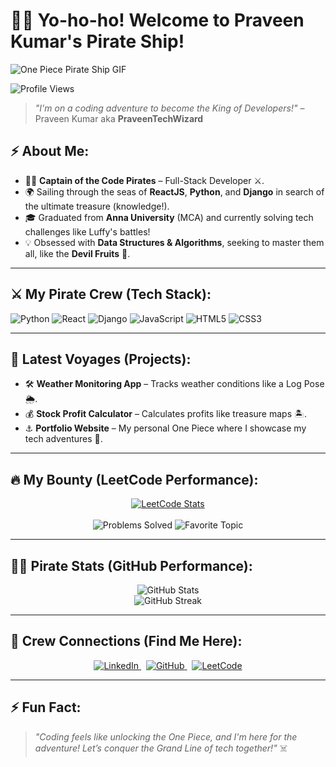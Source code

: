 # 🏴‍☠️ Yo-ho-ho! Welcome to Praveen Kumar's Pirate Ship!

![One Piece Pirate Ship GIF](https://media.giphy.com/media/BzyTuYCmvSORqs1ABM/giphy.gif)

![Profile Views](https://komarev.com/ghpvc/?username=PraveenTechWizard&color=orange)

> _"I'm on a coding adventure to become the King of Developers!"_ – Praveen Kumar aka **PraveenTechWizard**

## ⚡ About Me:
- 🏴‍☠️ **Captain of the Code Pirates** – Full-Stack Developer ⚔️.
- 🌍 Sailing through the seas of **ReactJS**, **Python**, and **Django** in search of the ultimate treasure (knowledge!).
- 🎓 Graduated from **Anna University** (MCA) and currently solving tech challenges like Luffy's battles!
- 💡 Obsessed with **Data Structures & Algorithms**, seeking to master them all, like the **Devil Fruits** 🥭.

---

## ⚔️ My Pirate Crew (Tech Stack):

<div style="display: flex; align-items: center;">
<img src="https://img.shields.io/badge/-Python-000?style=for-the-badge&logo=python&logoColor=yellow" alt="Python">&nbsp;
<img src="https://img.shields.io/badge/-ReactJS-61DAFB?style=for-the-badge&logo=react&logoColor=black" alt="React">&nbsp;
<img src="https://img.shields.io/badge/-Django-092E20?style=for-the-badge&logo=django" alt="Django">&nbsp;
<img src="https://img.shields.io/badge/-JavaScript-F7DF1E?style=for-the-badge&logo=javascript&logoColor=black" alt="JavaScript">&nbsp;
<img src="https://img.shields.io/badge/-HTML5-E34F26?style=for-the-badge&logo=html5&logoColor=white" alt="HTML5">&nbsp;
<img src="https://img.shields.io/badge/-CSS3-1572B6?style=for-the-badge&logo=css3&logoColor=white" alt="CSS3">
</div>

---

## 🚀 Latest Voyages (Projects):
- 🛠️ **Weather Monitoring App** – Tracks weather conditions like a Log Pose 🌦️.
- 💰 **Stock Profit Calculator** – Calculates profits like treasure maps 🏝️.
- ⚓ **Portfolio Website** – My personal One Piece where I showcase my tech adventures 🌊.

---

## 🔥 My Bounty (LeetCode Performance):

<div align="center">
  <a href="https://leetcode.com/Lucy000">
    <img src="https://leetcard.jacoblin.cool/YourLeetCodeUsername?theme=unicorn&font=Fira%20Code&ext=heatmap" alt="LeetCode Stats">
  </a>
  <br><br>
  <img src="https://img.shields.io/badge/Problems%20Solved-200%2B-brightgreen?style=for-the-badge&logo=LeetCode&logoColor=black" alt="Problems Solved">
  <img src="https://img.shields.io/badge/Favorite%20Topic-Arrays-blue?style=for-the-badge&logo=LeetCode&logoColor=black" alt="Favorite Topic">
</div>

---

## 🏴‍☠️ Pirate Stats (GitHub Performance):

<div align="center">
  <img src="https://github-readme-stats.vercel.app/api?username=PraveenTechWizard&show_icons=true&theme=tokyonight&icon_color=yellow" alt="GitHub Stats">
  <br>
  <img src="https://github-readme-streak-stats.herokuapp.com?user=PraveenTechWizard&theme=tokyonight&hide_border=true&date_format=j%20M%5B%20Y%5D&fire=yellow" alt="GitHub Streak">
</div>

---

## 📡 Crew Connections (Find Me Here):

<div align="center">
  <a href="https://www.linkedin.com/in/praveen-kumar" target="_blank">
    <img src="https://img.shields.io/badge/LinkedIn-blue?style=for-the-badge&logo=linkedin&logoColor=white" alt="LinkedIn">
  </a>&nbsp;
  <a href="https://github.com/PraveenTechWizard" target="_blank">
    <img src="https://img.shields.io/badge/GitHub-black?style=for-the-badge&logo=github&logoColor=white" alt="GitHub">
  </a>&nbsp;
  <a href="https://leetcode.com/YourLeetCodeUsername" target="_blank">
    <img src="https://img.shields.io/badge/LeetCode-yellow?style=for-the-badge&logo=LeetCode&logoColor=black" alt="LeetCode">
  </a>
</div>

---

## ⚡ Fun Fact:
> _"Coding feels like unlocking the One Piece, and I'm here for the adventure! Let’s conquer the Grand Line of tech together!"_ ☠️
